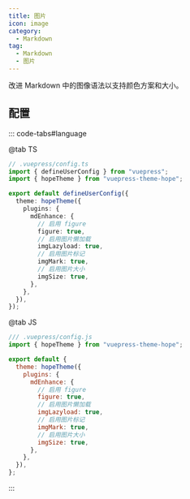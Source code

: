 ```yaml
---
title: 图片
icon: image
category:
  - Markdown
tag:
  - Markdown
  - 图片
---
```


改进 Markdown 中的图像语法以支持颜色方案和大小。

<!-- more -->

## 配置

::: code-tabs#language

@tab TS

```ts {9-16}
// .vuepress/config.ts
import { defineUserConfig } from "vuepress";
import { hopeTheme } from "vuepress-theme-hope";

export default defineUserConfig({
  theme: hopeTheme({
    plugins: {
      mdEnhance: {
        // 启用 figure
        figure: true,
        // 启用图片懒加载
        imgLazyload: true,
        // 启用图片标记
        imgMark: true,
        // 启用图片大小
        imgSize: true,
      },
    },
  }),
});
```

@tab JS

```js {9-16}
/// .vuepress/config.js
import { hopeTheme } from "vuepress-theme-hope";

export default {
  theme: hopeTheme({
    plugins: {
      mdEnhance: {
        // 启用 figure
        figure: true,
        // 启用图片懒加载
        imgLazyload: true,
        // 启用图片标记
        imgMark: true,
        // 启用图片大小
        imgSize: true,
      },
    },
  }),
};
```

:::

<!-- @include: @md-enhance/zh/guide/grammar/image.md#after -->
